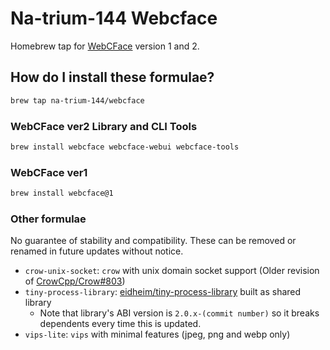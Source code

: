 # Na-trium-144 Webcface

Homebrew tap for [WebCFace](https://github.com/na-trium-144/webcface) version 1 and 2.

## How do I install these formulae?
```sh
brew tap na-trium-144/webcface
```

### WebCFace ver2 Library and CLI Tools
```sh
brew install webcface webcface-webui webcface-tools
```

### WebCFace ver1
```sh
brew install webcface@1
```

### Other formulae

No guarantee of stability and compatibility. These can be removed or renamed in future updates without notice.

* `crow-unix-socket`: `crow` with unix domain socket support (Older revision of [CrowCpp/Crow#803](https://github.com/CrowCpp/Crow/pull/803))
* `tiny-process-library`: [eidheim/tiny-process-library](https://gitlab.com/eidheim/tiny-process-library) built as shared library
    * Note that library's ABI version is `2.0.x-(commit number)` so it breaks dependents every time this is updated.
* `vips-lite`: `vips` with minimal features (jpeg, png and webp only)
